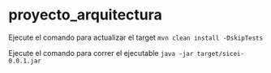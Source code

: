 # proyecto_arquitectura

Ejecute el comando para actualizar el target `mvn clean install -DskipTests`

Ejecute el comando para correr el ejecutable `java -jar target/sicei-0.0.1.jar`

